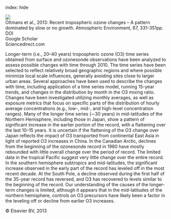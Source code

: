 index: hide

<div class="Citation">
    <div class="Citation-thumb CitationThumb-linked"  data-href="https://doi.org/10.1016/j.atmosenv.2012.10.057">
      <img src="https://static.claimspace.cloud/climate-study-static/refs/thumbs/2/Oltmans_et_al_2013-thumb.png" />
    </div>

  <div class="Citation-body">
    <div class="Citation-text">Oltmans et al., 2013: Recent tropospheric ozone changes – A pattern dominated by slow or no growth. <span class="Article-journal">Atmospheric Environment, </span><span class="Article-volume">67, </span>331-351pp.</div>
    <div class="Citation-links">
      <div class="CitationLink" data-href="https://doi.org/10.1016/j.atmosenv.2012.10.057">
        <div class="CitationLink-icon CitationLink-Doi"></div>
        <div class="CitationLink-text">DOI</div>
      </div>
      <div class="CitationLink" data-href="https://scholar.google.com/scholar?q=10.1016/j.atmosenv.2012.10.057">
        <div class="CitationLink-icon CitationLink-Scholar"></div>
        <div class="CitationLink-text">Google Scholar</div>
      </div>
      <div class="CitationLink" data-href="http://www.sciencedirect.com/science/article/pii/S1352231012010394">
        <div class="CitationLink-icon CitationLink-Publisher"></div>
        <div class="CitationLink-text">Sciencedirect.com</div>
      </div>
    </div>
  </div>
</div>

Longer-term (i.e., 20–40 years) tropospheric ozone (O3) time series obtained from surface and ozonesonde observations have been analyzed to assess possible changes with time through 2010. The time series have been selected to reflect relatively broad geographic regions and where possible minimize local scale influences, generally avoiding sites close to larger urban areas. Several approaches have been used to describe the changes with time, including application of a time series model, running 15-year trends, and changes in the distribution by month in the O3 mixing ratio. Changes have been investigated utilizing monthly averages, as well as exposure metrics that focus on specific parts of the distribution of hourly average concentrations (e.g., low-, mid-, and high-level concentration ranges). Many of the longer time series (∼30 years) in mid-latitudes of the Northern Hemisphere, including those in Japan, show a pattern of significant increase in the earlier portion of the record, with a flattening over the last 10–15 years. It is uncertain if the flattening of the O3 change over Japan reflects the impact of O3 transported from continental East Asia in light of reported O3 increases in China. In the Canadian Arctic, declines from the beginning of the ozonesonde record in 1980 have mostly rebounded with little overall change over the period of record. The limited data in the tropical Pacific suggest very little change over the entire record. In the southern hemisphere subtropics and mid-latitudes, the significant increase observed in the early part of the record has leveled off in the most recent decade. At the South Pole, a decline observed during the first half of the 35-year record has reversed, and O3 has recovered to levels similar to the beginning of the record. Our understanding of the causes of the longer-term changes is limited, although it appears that in the mid-latitudes of the northern hemisphere, controls on O3 precursors have likely been a factor in the leveling off or decline from earlier O3 increases.

<div class="Citation-copy">
&copy; Elsevier BV, 2013
</div>